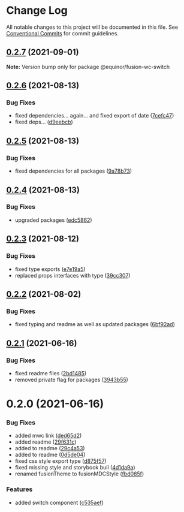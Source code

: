 # Change Log

All notable changes to this project will be documented in this file.
See [Conventional Commits](https://conventionalcommits.org) for commit guidelines.

## [0.2.7](https://github.com/equinor/fusion-web-components/compare/@equinor/fusion-wc-switch@0.2.6...@equinor/fusion-wc-switch@0.2.7) (2021-09-01)

**Note:** Version bump only for package @equinor/fusion-wc-switch





## [0.2.6](https://github.com/equinor/fusion-web-components/compare/@equinor/fusion-wc-switch@0.2.5...@equinor/fusion-wc-switch@0.2.6) (2021-08-13)


### Bug Fixes

* fixed dependencies... again... and fixed export of date ([7cefc47](https://github.com/equinor/fusion-web-components/commit/7cefc47b307e67c3a79c41579e07ece70c2e0728))
* fixed deps... ([d9eebcb](https://github.com/equinor/fusion-web-components/commit/d9eebcb1d637e9c2bb64f465c9378f1fea17c973))





## [0.2.5](https://github.com/equinor/fusion-web-components/compare/@equinor/fusion-wc-switch@0.2.4...@equinor/fusion-wc-switch@0.2.5) (2021-08-13)


### Bug Fixes

* fixed dependencies for all packages ([9a78b73](https://github.com/equinor/fusion-web-components/commit/9a78b73068685cd4d096fdea1e8501464c18a51c))





## [0.2.4](https://github.com/equinor/fusion-web-components/compare/@equinor/fusion-wc-switch@0.2.3...@equinor/fusion-wc-switch@0.2.4) (2021-08-13)


### Bug Fixes

* upgraded packages ([edc5862](https://github.com/equinor/fusion-web-components/commit/edc58624c3921ef6c77020dd3a026f40ed1dd5f2))





## [0.2.3](https://github.com/equinor/fusion-web-components/compare/@equinor/fusion-wc-switch@0.2.2...@equinor/fusion-wc-switch@0.2.3) (2021-08-12)


### Bug Fixes

* fixed type exports ([e7e19a5](https://github.com/equinor/fusion-web-components/commit/e7e19a59c3db40b20d29f9ea888614a188a2fcc4))
* replaced props interfaces with type ([39cc307](https://github.com/equinor/fusion-web-components/commit/39cc3078b3bb217587f5eb39020a312cb859bb96))





## [0.2.2](https://github.com/equinor/fusion-web-components/compare/@equinor/fusion-wc-switch@0.2.1...@equinor/fusion-wc-switch@0.2.2) (2021-08-02)


### Bug Fixes

* fixed typing and readme as well as updated packages ([6bf92ad](https://github.com/equinor/fusion-web-components/commit/6bf92ade989eaa8a4cbfd9b51b31a3dd98080140))





## [0.2.1](https://github.com/equinor/fusion-web-components/compare/@equinor/fusion-wc-switch@0.2.0...@equinor/fusion-wc-switch@0.2.1) (2021-06-16)


### Bug Fixes

* fixed readme files ([2bd1485](https://github.com/equinor/fusion-web-components/commit/2bd148593acf4e4fe9236bd24e44a2ec994341fc))
* removed private flag for packages ([3943b55](https://github.com/equinor/fusion-web-components/commit/3943b555441b8d8007ddedb795b54ac6009e7a04))





# 0.2.0 (2021-06-16)


### Bug Fixes

* added mwc link ([ded65d2](https://github.com/equinor/fusion-web-components/commit/ded65d2705bc613343c03b84a84a330cff73780e))
* added readme ([29f631c](https://github.com/equinor/fusion-web-components/commit/29f631c9eafcda5d66e74bdafc79b82afc12290b))
* added to readme ([29c4a53](https://github.com/equinor/fusion-web-components/commit/29c4a53701574606cb25e684fd82ad3aad72f980))
* added to readme ([0d5de04](https://github.com/equinor/fusion-web-components/commit/0d5de048ad6372d17a78be48451a1669e8fc5e1f))
* fixed css style export type ([d875f57](https://github.com/equinor/fusion-web-components/commit/d875f5764e2896a9c19c5fdfa5b88ca80a26b75c))
* fixed missing style and storybook buil ([4d1da9a](https://github.com/equinor/fusion-web-components/commit/4d1da9a3ee9a6d10829511d7a96f0953645dffba))
* renamed fusionTheme to fusionMDCStyle ([fbd085f](https://github.com/equinor/fusion-web-components/commit/fbd085fe2b62e3a7d7baba40997da7ee78630383))


### Features

* added switch component ([c535aef](https://github.com/equinor/fusion-web-components/commit/c535aef78ea6e2774277568e65e60b49d298387a))

